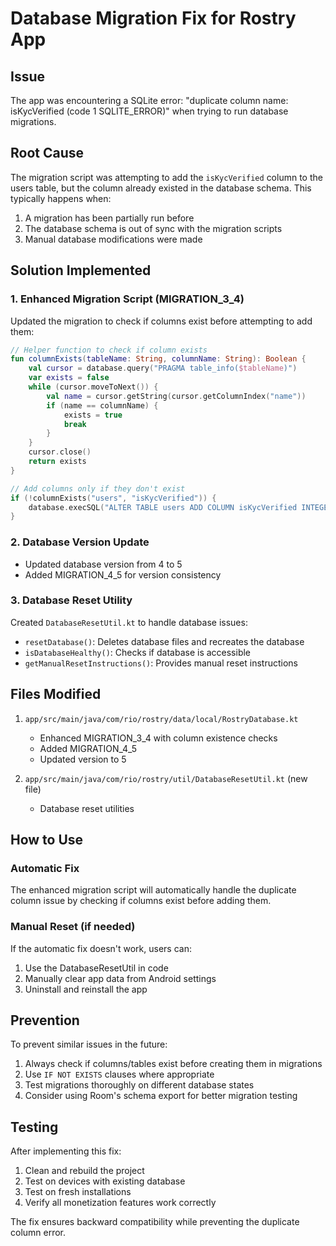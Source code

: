 # Database Migration Fix for Rostry App

## Issue
The app was encountering a SQLite error: "duplicate column name: isKycVerified (code 1 SQLITE_ERROR)" when trying to run database migrations.

## Root Cause
The migration script was attempting to add the `isKycVerified` column to the users table, but the column already existed in the database schema. This typically happens when:
1. A migration has been partially run before
2. The database schema is out of sync with the migration scripts
3. Manual database modifications were made

## Solution Implemented

### 1. Enhanced Migration Script (MIGRATION_3_4)
Updated the migration to check if columns exist before attempting to add them:

```kotlin
// Helper function to check if column exists
fun columnExists(tableName: String, columnName: String): Boolean {
    val cursor = database.query("PRAGMA table_info($tableName)")
    var exists = false
    while (cursor.moveToNext()) {
        val name = cursor.getString(cursor.getColumnIndex("name"))
        if (name == columnName) {
            exists = true
            break
        }
    }
    cursor.close()
    return exists
}

// Add columns only if they don't exist
if (!columnExists("users", "isKycVerified")) {
    database.execSQL("ALTER TABLE users ADD COLUMN isKycVerified INTEGER NOT NULL DEFAULT 0")
}
```

### 2. Database Version Update
- Updated database version from 4 to 5
- Added MIGRATION_4_5 for version consistency

### 3. Database Reset Utility
Created `DatabaseResetUtil.kt` to handle database issues:
- `resetDatabase()`: Deletes database files and recreates the database
- `isDatabaseHealthy()`: Checks if database is accessible
- `getManualResetInstructions()`: Provides manual reset instructions

## Files Modified
1. `app/src/main/java/com/rio/rostry/data/local/RostryDatabase.kt`
   - Enhanced MIGRATION_3_4 with column existence checks
   - Added MIGRATION_4_5
   - Updated version to 5

2. `app/src/main/java/com/rio/rostry/util/DatabaseResetUtil.kt` (new file)
   - Database reset utilities

## How to Use

### Automatic Fix
The enhanced migration script will automatically handle the duplicate column issue by checking if columns exist before adding them.

### Manual Reset (if needed)
If the automatic fix doesn't work, users can:
1. Use the DatabaseResetUtil in code
2. Manually clear app data from Android settings
3. Uninstall and reinstall the app

## Prevention
To prevent similar issues in the future:
1. Always check if columns/tables exist before creating them in migrations
2. Use `IF NOT EXISTS` clauses where appropriate
3. Test migrations thoroughly on different database states
4. Consider using Room's schema export for better migration testing

## Testing
After implementing this fix:
1. Clean and rebuild the project
2. Test on devices with existing database
3. Test on fresh installations
4. Verify all monetization features work correctly

The fix ensures backward compatibility while preventing the duplicate column error.